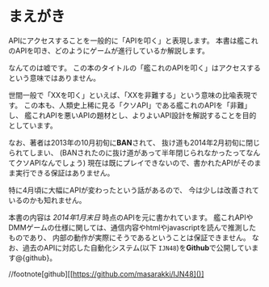 # まえがき

APIにアクセスすることを一般的に「APIを叩く」と表現します。
本書は艦これのAPIを叩き、どのようにゲームが進行しているか解説します。

なんてのは嘘です。
この本のタイトルの「艦これのAPIを叩く」はアクセスするという意味ではありません。

世間一般で「XXを叩く」といえば、「XXを非難する」という意味の比喩表現です。
この本も、人類史上稀に見る「クソAPI」である艦これのAPIを「非難」し、
艦これAPIを悪いAPIの題材とし、よりよいAPI設計を解説することを目的としています。

なお、著者は2013年の10月初旬に**BAN**されて、
抜け道も2014年2月初旬に閉じられてしまい、
(BANされたのに抜け道があって半年閉じられなかったってなんてクソAPIなんでしょう)
現在は既にプレイできないので、書かれたAPIがそのまま実行できる保証はありません。

特に4月頃に大幅にAPIが変わったという話があるので、
今は少しは改善されているのかも知れません。

本書の内容は *2014年1月末日* 時点のAPIを元に書かれています。
艦これAPIやDMMゲームの仕様に関しては、通信内容やhtmlやjavascriptを読んで推測したものであり、
内部の動作が実際にそうであるということは保証できません。
なお、過去のAPIに対応した自動化システム(以下 `IJN48`)を**Github**で公開しています@<fn>{github}。

//footnote[github][[https://github.com/masarakki/IJN48]()]
